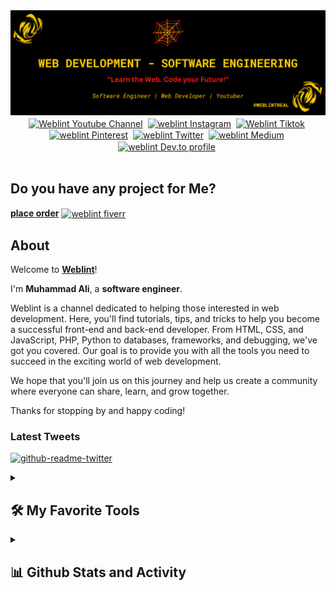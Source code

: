<img src="./icons/weblint - github banner.png" alt="Weblint Github Banner">

<br/>
<div align="center">
<a href="https://www.youtube.com/@weblintreal?sub_confirmation=1" target="blank"><img align="center" src="https://cdn.jsdelivr.net/npm/simple-icons@3.0.1/icons/youtube.svg" alt="Weblint Youtube Channel" height="30" width="30" /></a>&nbsp;
<a href="https://www.instagram.com/weblintreal/" target="blank"><img align="center" src="https://cdn.jsdelivr.net/npm/simple-icons@3.0.1/icons/instagram.svg" alt="weblint Instagram" height="30" width="30" /></a>&nbsp;
<a href="https://www.tiktok.com/@weblintreal" target="blank"><img align="center" src="https://cdn.jsdelivr.net/npm/simple-icons@3.0.1/icons/tiktok.svg" alt="Weblint Tiktok" height="30" width="30" /></a>&nbsp;
<a href="https://www.pinterest.com/weblintreal" target="blank"><img align="center" src="https://cdn.jsdelivr.net/npm/simple-icons@3.0.1/icons/pinterest.svg" alt="weblint Pinterest" height="30" width="30" /></a>&nbsp;
<a href="https://twitter.com/weblintreal" target="blank"><img align="center" src="https://cdn.jsdelivr.net/npm/simple-icons@3.0.1/icons/twitter.svg" alt="weblint Twitter" height="30" width="30" /></a>&nbsp;
<a href="https://medium.com/@weblintreal" target="blank"><img align="center" src="https://cdn.jsdelivr.net/npm/simple-icons@3.0.1/icons/medium.svg" alt="weblint Medium" height="30" width="30" /></a>&nbsp;
<a href="https://dev.to/weblintreal" target="blank"><img align="center" src="https://simpleicons.org/icons/devdotto.svg" alt="weblint Dev.to profile" height="30" width="30" /></a>&nbsp;
</div>
<br/>

## Do you have any project for Me?
**[place order](https://www.fiverr.com/baaztech897)**
<a href="https://www.fiverr.com/baaztech897" target="blank"><img align="center" src="https://cdn.jsdelivr.net/npm/simple-icons@3.0.1/icons/fiverr.svg" alt="weblint fiverr" height="30" width="30" /></a>&nbsp;
<br/>

<h2>About</h2>

Welcome to <a href="https://www.youtube.com/@weblintreal?sub_confirmation=1"><b>Weblint</b></a>!

<p>I'm <b>Muhammad Ali</b>, a <b>software engineer</b>.</p>

<p>Weblint is a channel dedicated to helping those interested in web development. Here, you'll find tutorials, tips, and tricks to help you become a successful front-end and back-end developer. From HTML, CSS, and JavaScript, PHP, Python to databases, frameworks, and debugging, we've got you covered. Our goal is to provide you with all the tools you need to succeed in the exciting world of web development. </p>

<p>We hope that you'll join us on this journey and help us create a community where everyone can share, learn, and grow together. </p>

<p>Thanks for stopping by and happy coding!</p>


### Latest Tweets

<p><a href="https://www.twitter.com/weblintreal"><img src="https://github-readme-twitter-gazf.vercel.app/api?id=weblintreal&amp;layout=wide" alt="github-readme-twitter"></a></p>

 
<details> 
  <summary><h2>🛠️ My Favorite Tools</h2></summary>
  <!-- Some badges are from https://github.com/Ileriayo/markdown-badges -->

  <h3>👨‍💻 Programming and Markup Languages</h3>

  <p>
      <a href="https://github.com/search?q=user%3ADenverCoder1+language%3Ahtml"><img alt="HTML" src="https://img.shields.io/badge/HTML-E34F26.svg?logo=html5&logoColor=white"></a>
      <a href="https://github.com/search?q=user%3ADenverCoder1+language%3Acss"><img alt="CSS" src="https://img.shields.io/badge/CSS-1572B6.svg?logo=css3&logoColor=white"></a>
      <a href="https://github.com/search?q=user%3ADenverCoder1+language%3Ajavascript"><img alt="JavaScript" src="https://img.shields.io/badge/JavaScript-F7DF1E.svg?logo=javascript&logoColor=black"></a>
      <a href="https://github.com/search?q=user%3ADenverCoder1+language%3AtypeScript"><img alt="TypeScript" src="https://img.shields.io/badge/TypeScript-007ACC.svg?logo=typescript&logoColor=white"></a>
      <a href="https://github.com/search?q=user%3ADenverCoder1+language%3Ajavascript"><img alt="Node.js" src="https://img.shields.io/badge/Node.js-43853D.svg?logo=node.js&logoColor=white"></a>
      <a href="https://github.com/search?q=user%3ADenverCoder1+language%3Aphp"><img alt="PHP" src="https://img.shields.io/badge/PHP-777BB4.svg?logo=php&logoColor=white"></a>
      <a href="https://github.com/search?q=user%3ADenverCoder1+language%3Apython"><img alt="Python" src="https://img.shields.io/badge/Python-14354C.svg?logo=python&logoColor=white"></a>
      <a href="https://github.com/search?q=user%3ADenverCoder1+language%3Abash"><img alt="Bash" src="https://img.shields.io/badge/Bash-121011.svg?logo=gnu-bash&logoColor=white"></a>

  </p>

  <h3>🧰 Frameworks and Libraries</h3>

  <p>
      <a href="#"><img alt="Bootstrap" src="https://img.shields.io/badge/Bootstrap-7952B3.svg?logo=bootstrap&logoColor=white"></a>
      <a href="#"><img alt="Express.js" src="https://img.shields.io/badge/Express.js-404d59.svg?logo=express&logoColor=white"></a>
      <a href="#"><img alt="Nest JS" src="https://img.shields.io/badge/NestJs----orange"></a>
      <a href="#"><img alt="Flask" src="https://img.shields.io/badge/Flask-000000.svg?logo=flask&logoColor=white"></a>
      <a href="#"><img alt="Django" src="https://img.shields.io/badge/Django----green"></a>
      <a href="#"><img alt="React" src="https://img.shields.io/badge/React-20232a.svg?logo=react&logoColor=%2361DAFB"></a>
      <a href="#"><img alt="Wordpress" src="https://img.shields.io/badge/Wordpress-21759B?logo=wordpress&logoColor=white"></a>
      <a href="#"><img alt="GitHub Actions" src="https://img.shields.io/badge/GitHub%20Actions-2671E5.svg?logo=github%20actions&logoColor=white"></a>
      <a href="#"><img alt="PHPUnit" src="https://custom-icon-badges.demolab.com/badge/PHPUnit-366488.svg?logo=test-tube&logoColor=white"></a>
      <a href="#"><img alt="Jest" src="https://img.shields.io/badge/Jest----red"></a>
    <a href="#"><img alt="PyUnit" src="https://img.shields.io/badge/PyUnit----blue"></a>
  </p>

  <h3>🗄️ Databases and Cloud Hosting</h3>

  <p>
      <a href="#"><img alt="GitHub Pages" src="https://img.shields.io/badge/GitHub%20Pages-327FC7.svg?logo=github&logoColor=white"></a>
      <a href="#"><img alt="Heroku" src="https://img.shields.io/badge/Heroku-430098.svg?logo=heroku&logoColor=white"></a>
      <a href="#"><img alt="MongoDB" src ="https://img.shields.io/badge/MongoDB-4ea94b.svg?logo=mongodb&logoColor=white"></a>
      <a href="#"><img alt="MySQL" src="https://img.shields.io/badge/MySQL-00f.svg?logo=mysql&logoColor=white"></a>
  </p>

  <h3>💻 Software and Tools</h3>

  <p>
      <a href="#"><img alt="Ubuntu" src="https://img.shields.io/badge/Ubuntu----orange"></a>
      <a href="#"><img alt="Audacity" src="https://img.shields.io/badge/-Audacity-0000CC?logo=audacity&logoColor=white"></a>
      <a href="#"><img alt="Git" src="https://img.shields.io/badge/Git-F05033.svg?logo=git&logoColor=white"></a>
      <a href="#"><img alt="GitHub Desktop" src="https://img.shields.io/badge/GitHub%20Desktop-8034A9.svg?logo=github&logoColor=white"></a>
      <a href="#"><img alt="Postman" src="https://img.shields.io/badge/Postman-FF6C37?logo=postman&logoColor=white"></a>
      <a href="#"><img alt="SonarLint" src="https://img.shields.io/badge/-SonarLint-CB2029?logo=sonarlint&logoColor=white"></a>
      <a href="#"><img alt="Stack Overflow" src="https://img.shields.io/badge/-Stack%20Overflow-FE7A16?logo=stack-overflow&logoColor=white"></a>
      <a href="#"><img alt="Visual Studio Code" src="https://img.shields.io/badge/Visual%20Studio%20Code-0078d7.svg?logo=visual-studio-code&logoColor=white"></a>
  </p>
</details>

<details>
  <summary><h2>📊 Github Stats and Activity</h2></summary>
  <h3>🔥 Streak Stats</h3>
 [![GitHub Streak](https://streak-stats.demolab.com/?user=weblintreal&theme=dark)](https://git.io/streak-stats)

<br/> 

<h3> GitHub Profile Stats</h3>
 
 [![Anurag's GitHub stats](https://github-readme-stats.vercel.app/api?username=weblintreal&count_private=true)](https://github.com/anuraghazra/github-readme-stats)
 
 
 [![Top Langs](https://github-readme-stats.vercel.app/api/top-langs/?username=weblintreal)](https://github.com/anuraghazra/github-readme-stats)
  
 <b>Note:</b> Top languages is only a metric of the languages my public code consists of and doesn't reflect experience or skill level.
 
 [![Ashutosh's github activity graph](https://github-readme-activity-graph.cyclic.app/graph?username=weblintreal&theme=dark)](https://github.com/ashutosh00710/github-readme-activity-graph)
</details>
